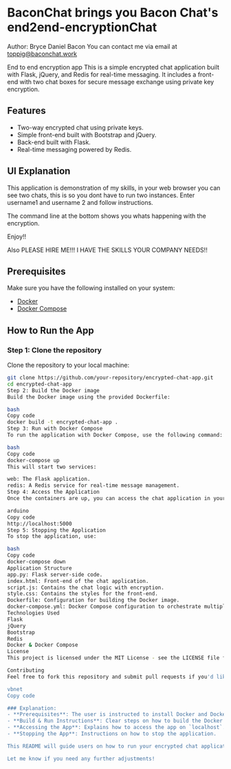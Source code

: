 # BaconChat brings you Bacon Chat's end2end-encryptionChat

Author: Bryce Daniel Bacon
You can contact me via email at toppig@baconchat.work

End to end encryption app
This is a simple encrypted chat application built with Flask, jQuery, and Redis for real-time messaging. It includes a front-end with two chat boxes for secure message exchange using private key encryption.

## Features

- Two-way encrypted chat using private keys.
- Simple front-end built with Bootstrap and jQuery.
- Back-end built with Flask.
- Real-time messaging powered by Redis.

## UI Explanation

This application is demonstration of my skills, in your web browser you can see two chats, this is so you dont have to run two instances.
Enter username1 and username 2 and follow instructions.

The command line at the bottom shows you whats happening with the encryption.

Enjoy!!

Also PLEASE HIRE ME!!! I HAVE THE SKILLS YOUR COMPANY NEEDS!!

## Prerequisites

Make sure you have the following installed on your system:

- [Docker](https://docs.docker.com/get-docker/)
- [Docker Compose](https://docs.docker.com/compose/install/)

## How to Run the App

### Step 1: Clone the repository

Clone the repository to your local machine:

```bash
git clone https://github.com/your-repository/encrypted-chat-app.git
cd encrypted-chat-app
Step 2: Build the Docker image
Build the Docker image using the provided Dockerfile:

bash
Copy code
docker build -t encrypted-chat-app .
Step 3: Run with Docker Compose
To run the application with Docker Compose, use the following command:

bash
Copy code
docker-compose up
This will start two services:

web: The Flask application.
redis: A Redis service for real-time message management.
Step 4: Access the Application
Once the containers are up, you can access the chat application in your browser:

arduino
Copy code
http://localhost:5000
Step 5: Stopping the Application
To stop the application, use:

bash
Copy code
docker-compose down
Application Structure
app.py: Flask server-side code.
index.html: Front-end of the chat application.
script.js: Contains the chat logic with encryption.
style.css: Contains the styles for the front-end.
Dockerfile: Configuration for building the Docker image.
docker-compose.yml: Docker Compose configuration to orchestrate multiple containers.
Technologies Used
Flask
jQuery
Bootstrap
Redis
Docker & Docker Compose
License
This project is licensed under the MIT License - see the LICENSE file for details.

Contributing
Feel free to fork this repository and submit pull requests if you'd like to improve the project.

vbnet
Copy code

### Explanation:
- **Prerequisites**: The user is instructed to install Docker and Docker Compose.
- **Build & Run Instructions**: Clear steps on how to build the Docker image and run the application with Docker Compose are provided.
- **Accessing the App**: Explains how to access the app on `localhost`.
- **Stopping the App**: Instructions on how to stop the application.

This README will guide users on how to run your encrypted chat application easily.

Let me know if you need any further adjustments!
```

